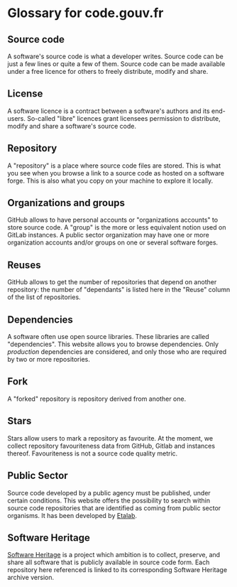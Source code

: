 # Glossary for code.gouv.fr

## Source code

A software's source code is what a developer writes.  Source code can
be just a few lines or quite a few of them. Source code can be made
available under a free licence for others to freely distribute, modify
and share.

## License

A software licence is a contract between a software's authors and its
end-users. So-called "libre" licences grant licensees permission to
distribute, modify and share a software's source code.

## Repository

A "repository" is a place where source code files are stored.  This
is what you see when you browse a link to a source code as hosted on a
software forge.  This is also what you copy on your machine to explore
it locally.

## Organizations and groups

GitHub allows to have personal accounts or "organizations accounts"
to store source code.  A "group" is the more or less equivalent
notion used on GitLab instances.  A public sector organization may
have one or more organization accounts and/or groups on one or several
software forges.

## Reuses

GitHub allows to get the number of repositories that depend on another
repository: the number of "dependants" is listed here in the "Reuse"
column of the list of repositories.

## Dependencies

A software often use open source libraries. These libraries are called
"dependencies". This website allows you to browse dependencies.
Only *production* dependencies are considered, and only those who are
required by two or more repositories.

## Fork

A "forked" repository is repository derived from another one.

## Stars

Stars allow users to mark a repository as favourite. At the moment, we collect repository favouriteness data from GitHub, Gitlab and instances thereof. Favouriteness is not a source code quality metric.

## Public Sector

Source code developed by a public agency must be published, under
certain conditions.  This website offers the possibility to search
within source code repositories that are identified as coming from
public sector organisms.  It has been developed by
[Etalab](https://www.etalab.gouv.fr/).

## Software Heritage

[Software Heritage](https://www.softwareheritage.org) is a project
which ambition is to collect, preserve, and share all software that is
publicly available in source code form. Each repository here
referenced is linked to its corresponding Software Heritage archive
version.
